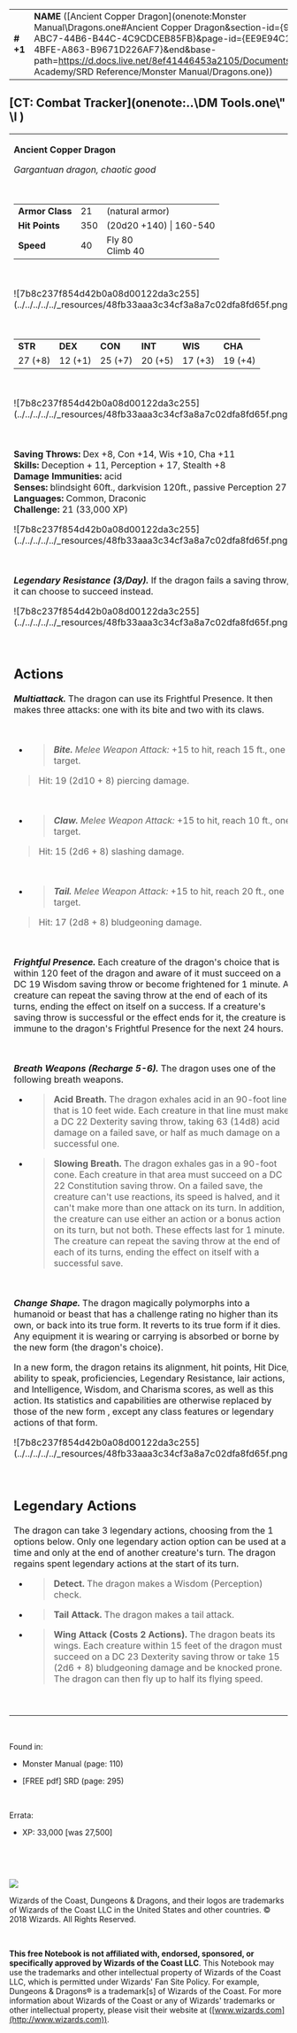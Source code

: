 
|           |                                                                                                                                                                                                                                                                                                                            |        |         |         |     |       |          |
|-----------|----------------------------------------------------------------------------------------------------------------------------------------------------------------------------------------------------------------------------------------------------------------------------------------------------------------------------|--------|---------|---------|-----|-------|----------|
| **\# +1** | **NAME** ([Ancient Copper Dragon](onenote:Monster Manual\\Dragons.one#Ancient Copper Dragon&section-id={9B13BEB9-ABC7-44B6-B44C-4C9CDCEB85FB}&page-id={EE9E94C1-ECA6-4BFE-A863-B9671D226AF7}&end&base-path=https://d.docs.live.net/8ef41446453a2105/Documents/Adventure Academy/SRD Reference/Monster Manual/Dragons.one)) | **21** | **350** | **350** | \-  | Notes | 27500 XP |

## [CT: Combat Tracker](onenote:..\\DM Tools.one\\" \l )

<table><tbody><tr class="odd"><td><p><strong>Ancient Copper Dragon</strong></p><p><em>Gargantuan dragon, chaotic good</em></p><p> </p><table><tbody><tr class="odd"><td><strong>Armor Class</strong></td><td>21</td><td>(natural armor)</td></tr><tr class="even"><td><strong>Hit Points</strong></td><td>350</td><td>(20d20 +140) | 160-540</td></tr><tr class="odd"><td><strong>Speed</strong></td><td>40</td><td>Fly 80<br />
Climb 40</td></tr></tbody></table><p> </p><p>![7b8c237f854d42b0a08d00122da3c255](../../../../../_resources/48fb33aaa3c34cf3a8a7c02dfa8fd65f.png)</p><p> </p><table><tbody><tr class="odd"><td><strong>STR</strong></td><td><strong>DEX</strong></td><td><strong>CON</strong></td><td><strong>INT</strong></td><td><strong>WIS</strong></td><td><strong>CHA</strong></td></tr><tr class="even"><td>27 (+8)</td><td>12 (+1)</td><td>25 (+7)</td><td>20 (+5)</td><td>17 (+3)</td><td>19 (+4)</td></tr></tbody></table><p> </p><p>![7b8c237f854d42b0a08d00122da3c255](../../../../../_resources/48fb33aaa3c34cf3a8a7c02dfa8fd65f.png)</p><p> </p><p><strong>Saving Throws:</strong> Dex +8, Con +14, Wis +10, Cha +11<br />
<strong>Skills:</strong> Deception + 11, Perception + 17, Stealth +8<br />
<strong>Damage Immunities:</strong> acid<br />
<strong>Senses:</strong> blindsight 60ft., darkvision 120ft., passive Perception 27<br />
<strong>Languages:</strong> Common, Draconic<br />
<strong>Challenge:</strong> 21 (33,000 XP)</p><p>![7b8c237f854d42b0a08d00122da3c255](../../../../../_resources/48fb33aaa3c34cf3a8a7c02dfa8fd65f.png)</p><p> </p><p><em><strong>Legendary Resistance (3/Day).</strong></em> If the dragon fails a saving throw, it can choose to succeed instead.</p><p>![7b8c237f854d42b0a08d00122da3c255](../../../../../_resources/48fb33aaa3c34cf3a8a7c02dfa8fd65f.png)</p><p> </p><h2 id="actions"><strong>Actions</strong></h2><p><em><strong>Multiattack.</strong></em> The dragon can use its Frightful Presence. It then makes three attacks: one with its bite and two with its claws.</p><p> </p><ul><li><blockquote><p><em><strong>Bite.</strong> Melee Weapon Attack:</em> +15 to hit, reach 15 ft., one target.</p></blockquote></li></ul><blockquote><p>Hit: 19 (2d10 + 8) piercing damage.</p></blockquote><p> </p><ul><li><blockquote><p><em><strong>Claw.</strong> Melee Weapon Attack:</em> +15 to hit, reach 10 ft., one target.</p></blockquote></li></ul><blockquote><p>Hit: 15 (2d6 + 8) slashing damage.</p></blockquote><p> </p><ul><li><blockquote><p><em><strong>Tail.</strong> Melee Weapon Attack:</em> +15 to hit, reach 20 ft., one target.</p></blockquote></li></ul><blockquote><p>Hit: 17 (2d8 + 8) bludgeoning damage.</p></blockquote><p> </p><p><em><strong>Frightful Presence.</strong></em> Each creature of the dragon's choice that is within 120 feet of the dragon and aware of it must succeed on a DC 19 Wisdom saving throw or become frightened for 1 minute. A creature can repeat the saving throw at the end of each of its turns, ending the effect on itself on a success. If a creature's saving throw is successful or the effect ends for it, the creature is immune to the dragon's Frightful Presence for the next 24 hours.</p><p> </p><p><em><strong>Breath Weapons (Recharge 5-6).</strong></em> The dragon uses one of the following breath weapons.</p><ul><li><blockquote><p><strong>Acid Breath.</strong> The dragon exhales acid in an 90-foot line that is 10 feet wide. Each creature in that line must make a DC 22 Dexterity saving throw, taking 63 (14d8) acid damage on a failed save, or half as much damage on a successful one.</p></blockquote></li><li><blockquote><p><strong>Slowing Breath.</strong> The dragon exhales gas in a 90-foot cone. Each creature in that area must succeed on a DC 22 Constitution saving throw. On a failed save, the creature can't use reactions, its speed is halved, and it can't make more than one attack on its turn. In addition, the creature can use either an action or a bonus action on its turn, but not both. These effects last for 1 minute. The creature can repeat the saving throw at the end of each of its turns, ending the effect on itself with a successful save.</p></blockquote></li></ul><p> </p><p><em><strong>Change Shape.</strong></em> The dragon magically polymorphs into a humanoid or beast that has a challenge rating no higher than its own, or back into its true form. It reverts to its true form if it dies. Any equipment it is wearing or carrying is absorbed or borne by the new form (the dragon's choice).</p><p>In a new form, the dragon retains its alignment, hit points, Hit Dice, ability to speak, proficiencies, Legendary Resistance, lair actions, and Intelligence, Wisdom, and Charisma scores, as well as this action. Its statistics and capabilities are otherwise replaced by those of the new form , except any class features or legendary actions of that form.</p><p>![7b8c237f854d42b0a08d00122da3c255](../../../../../_resources/48fb33aaa3c34cf3a8a7c02dfa8fd65f.png)</p><p> </p><h2 id="legendary-actions"><strong>Legendary Actions</strong></h2><p>The dragon can take 3 legendary actions, choosing from the 1 options below. Only one legendary action option can be used at a time and only at the end of another creature's turn. The dragon regains spent legendary actions at the start of its turn.</p><ul><li><blockquote><p><strong>Detect.</strong> The dragon makes a Wisdom (Perception) check.</p></blockquote></li><li><blockquote><p><strong>Tail Attack.</strong> The dragon makes a tail attack.</p></blockquote></li><li><blockquote><p><strong>Wing Attack (Costs 2 Actions).</strong> The dragon beats its wings. Each creature within 15 feet of the dragon must succeed on a DC 23 Dexterity saving throw or take 15 (2d6 + 8) bludgeoning damage and be knocked prone. The dragon can then fly up to half its flying speed.</p></blockquote></li></ul><p> </p></td></tr></tbody></table>

 

Found in:

-   Monster Manual (page: 110)

-   \[FREE pdf\] SRD (page: 295)

 

Errata:

-   XP: 33,000 \[was 27,500\]

 

 

![](tmp\media\image2.png)

Wizards of the Coast, Dungeons & Dragons, and their logos are trademarks of Wizards of the Coast LLC in the United States and other countries. © 2018 Wizards. All Rights Reserved.

 

**This free Notebook is not affiliated with, endorsed, sponsored, or specifically approved by Wizards of the Coast LLC**. This Notebook may use the trademarks and other intellectual property of Wizards of the Coast LLC, which is permitted under Wizards' Fan Site Policy. For example, Dungeons & Dragons® is a trademark\[s\] of Wizards of the Coast. For more information about Wizards of the Coast or any of Wizards' trademarks or other intellectual property, please visit their website at ([www.wizards.com](http://www.wizards.com)).
